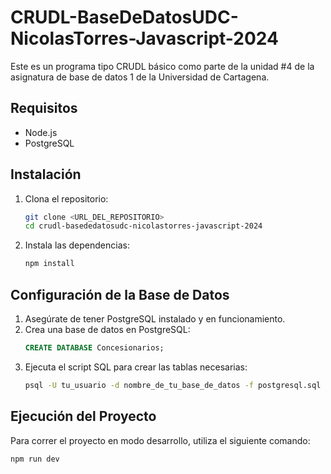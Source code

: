# CRUDL-BaseDeDatosUDC-NicolasTorres-Javascript-2024

Este es un programa tipo CRUDL básico como parte de la unidad #4 de la asignatura de base de datos 1 de la Universidad de Cartagena.

## Requisitos

- Node.js
- PostgreSQL

## Instalación

1. Clona el repositorio:
    ```sh
    git clone <URL_DEL_REPOSITORIO>
    cd crudl-basededatosudc-nicolastorres-javascript-2024
    ```

2. Instala las dependencias:
    ```sh
    npm install
    ```

## Configuración de la Base de Datos

1. Asegúrate de tener PostgreSQL instalado y en funcionamiento.
2. Crea una base de datos en PostgreSQL:
    ```sql
    CREATE DATABASE Concesionarios;
    ```
3. Ejecuta el script SQL para crear las tablas necesarias:
    ```sh
    psql -U tu_usuario -d nombre_de_tu_base_de_datos -f postgresql.sql
    ```

## Ejecución del Proyecto

Para correr el proyecto en modo desarrollo, utiliza el siguiente comando:
```sh
npm run dev
